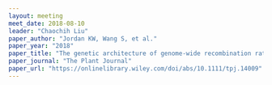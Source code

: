 ```yaml
---
layout: meeting
meet_date: 2018-08-10
leader: "Chaochih Liu"
paper_author: "Jordan KW, Wang S, et al."
paper_year: "2018"
paper_title: "The genetic architecture of genome‐wide recombination rate variation in allopolyploid wheat revealed by nested association mapping"
paper_journal: "The Plant Journal"
paper_url: "https://onlinelibrary.wiley.com/doi/abs/10.1111/tpj.14009"
---
```

